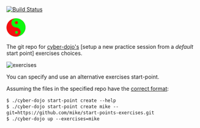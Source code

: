 [![Build Status](https://travis-ci.org/cyber-dojo/start-points-exercises.svg?branch=master)](https://travis-ci.org/cyber-dojo/start-points-exercises)

<img src="https://raw.githubusercontent.com/cyber-dojo/nginx/master/images/home_page_logo.png" alt="cyber-dojo yin/yang logo" width="50px" height="50px"/>

The git repo for [cyber-dojo's](https://github.com/cyber-dojo/web)
[setup a new practice session from a <em>default</em> start point] exercises choices.

![exercises](https://3.bp.blogspot.com/-IkjIsRfcXS4/V7QRXI9RheI/AAAAAAAAErQ/inorZPm1odQfZUDXE5lNvw2LzFSbskdmQCLcB/s320/setup_exercises.png)

You can specify and use an alternative exercises start-point.

Assuming the files in the specified repo have the
[correct format](http://blog.cyber-dojo.org/2016/08/creating-your-own-start-points.html):

```
$ ./cyber-dojo start-point create --help
$ ./cyber-dojo start-point create mike --git=https://github.com/mike/start-points-exercises.git
$ ./cyber-dojo up --exercises=mike
```
